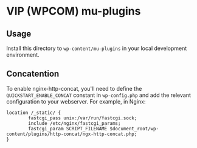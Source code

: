 # VIP (WPCOM) mu-plugins

## Usage

Install this directory to `wp-content/mu-plugins` in your local development environment.

## Concatention

To enable nginx-http-concat, you'll need to define the `QUICKSTART_ENABLE_CONCAT` constant in `wp-config.php` and add the relevant configuration to your webserver. For example, in Nginx:

```
location /_static/ {
        fastcgi_pass unix:/var/run/fastcgi.sock;
        include /etc/nginx/fastcgi_params;
        fastcgi_param SCRIPT_FILENAME $document_root/wp-content/plugins/http-concat/ngx-http-concat.php;
}
```
